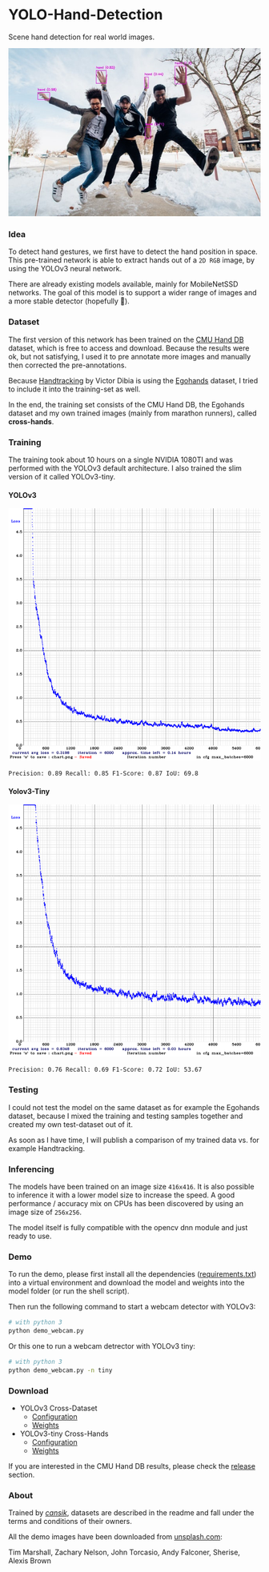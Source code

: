 # YOLO-Hand-Detection
Scene hand detection for real world images.

![Hand Detection Example](readme/export.jpg)

### Idea
To detect hand gestures, we first have to detect the hand position in space. This pre-trained network is able to extract hands out of a `2D RGB` image, by using the YOLOv3 neural network.

There are already existing models available, mainly for MobileNetSSD networks. The goal of this model is to support a wider range of images and a more stable detector (hopefully 🙈).

### Dataset
The first version of this network has been trained on the [CMU Hand DB](http://domedb.perception.cs.cmu.edu/handdb.html) dataset, which is free to access and download. Because the results were ok, but not satisfying, I used it to pre annotate more images and manually then corrected the pre-annotations.

Because [Handtracking](https://github.com/victordibia/handtracking) by Victor Dibia is using the [Egohands](http://vision.soic.indiana.edu/projects/egohands/) dataset, I tried to include it into the training-set as well.

In the end, the training set consists of the CMU Hand DB, the Egohands dataset and my own trained images (mainly from marathon runners), called **cross-hands**.

### Training
The training took about 10 hours on a single NVIDIA 1080TI and was performed with the YOLOv3 default architecture. I also trained the slim version of it called YOLOv3-tiny.

#### YOLOv3

![Training Graph](readme/chart_yolov3.png)

```
Precision: 0.89 Recall: 0.85 F1-Score: 0.87 IoU: 69.8
```

#### Yolov3-Tiny

![Training Graph](readme/chart_yolov3-tiny_obj.png)

```
Precision: 0.76 Recall: 0.69 F1-Score: 0.72 IoU: 53.67
```

### Testing
I could not test the model on the same dataset as for example the Egohands dataset, because I mixed the training and testing samples together and created my own test-dataset out of it.

As soon as I have time, I will publish a comparison of my trained data vs. for example Handtracking.

### Inferencing
The models have been trained on an image size `416x416`. It is also possible to inference it with a lower model size to increase the speed. A good performance / accuracy mix on CPUs has been discovered by using an image size of `256x256`.

The model itself is fully compatible with the opencv dnn module and just ready to use.

### Demo
To run the demo, please first install all the dependencies ([requirements.txt](requirements.txt)) into a virtual environment and download the model and weights into the model folder (or run the shell script).

Then run the following command to start a webcam detector with YOLOv3:

```bash
# with python 3
python demo_webcam.py
```

Or this one to run a webcam detrector with YOLOv3 tiny:

```bash
# with python 3
python demo_webcam.py -n tiny
```

### Download

- YOLOv3 Cross-Dataset
	- [Configuration](https://github.com/cansik/yolo-hand-detection/releases/download/pretrained/cross-hands.cfg)
	- [Weights](https://github.com/cansik/yolo-hand-detection/releases/download/pretrained/cross-hands.weights)
- YOLOv3-tiny Cross-Hands
	- [Configuration](https://github.com/cansik/yolo-hand-detection/releases/download/pretrained/cross-hands-tiny.cfg)
	- [Weights](https://github.com/cansik/yolo-hand-detection/releases/download/pretrained/cross-hands-tiny.weights)

If you are interested in the CMU Hand DB results, please check the [release](https://github.com/cansik/yolo-hand-detection/releases/tag/pretrained) section.

### About
Trained by *[cansik](https://github.com/cansik)*, datasets are described in the readme and fall under the terms and conditions of their owners.

All the demo images have been downloaded from [unsplash.com](https://unsplash.com/):

Tim Marshall, Zachary Nelson, John Torcasio, Andy Falconer, Sherise, Alexis Brown
